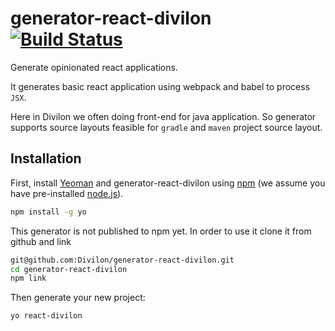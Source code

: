 # generator-react-divilon [![Build Status][travis-image]][travis-url]
Generate opinionated react applications.

It generates basic react application using 
webpack and babel to process `JSX`.

Here in Divilon we often doing front-end for java application.
So generator supports source layouts feasible for `gradle` and `maven` 
project source layout.

## Installation

First, install [Yeoman](http://yeoman.io) and generator-react-divilon using [npm](https://www.npmjs.com/) (we assume you have pre-installed [node.js](https://nodejs.org/)).

```bash
npm install -g yo
```

This generator is not published to npm yet. 
In order to use it clone it from github and link

```bash
git@github.com:Divilon/generator-react-divilon.git
cd generator-react-divilon
npm link
```

Then generate your new project:

```bash
yo react-divilon
```

[travis-image]: https://travis-ci.org/Divilon/generator-react-divilon.svg?branch=master
[travis-url]: https://travis-ci.org/Divilon/generator-react-divilon

